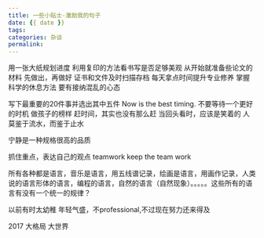 ```yaml
---
title: 一些小贴士-激励我的句子
date: {{ date }}
tags:
categories: 杂谈
permalink: 
---
```


用一张大纸规划进度
利用复印的方法看书写是否足够美观
从开始就准备些论文的材料
先做出，再做好
证书和文件及时扫描存档
每天拿点时间提升专业修养
掌握科学的休息方法
要有接纳混乱的心态


写下最重要的20件事并选出其中五件
Now is the best timing.
不要等待一个更好的时机
做孩子的榜样
赶时间，其实也没有那么赶
当回头看时，应该是笑着的
人莫鉴于流水，而鉴于止水

宁静是一种规格很高的品质

抓住重点，表达自己的观点
teamwork keep the team work

所有各种都是语言，音乐是语言，用五线谱记录，绘画是语言，用画作记录，人类说的语言形体的语言，编程的语言，自然的语言（自然现象）。。。。。这些所有的语言有没有一个统一的规律？ 

以前有时太幼稚 年轻气盛，不professional,不过现在努力还来得及


2017 大格局 大世界
